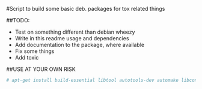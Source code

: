 #Script to build some basic deb. packages for tox related things

##TODO:

- Test on something different than debian wheezy
- Write in this readme usage and dependencies
- Add documentation to the package, where available
- Fix some things
- Add toxic

##USE AT YOUR OWN RISK

```bash
# apt-get install build-essential libtool autotools-dev automake libconfig-dev ncurses-dev libpurple-dev libglib2.0-dev check
```
